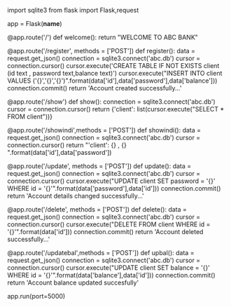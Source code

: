 import sqlite3
from flask import Flask,request

app = Flask(__name__)

@app.route('/')
def welcome():
    return "WELCOME TO ABC BANK"

@app.route('/register', methods = ['POST'])
def register():
    data = request.get_json()
    connection = sqlite3.connect('abc.db')
    cursor = connection.cursor()
    cursor.execute('CREATE TABLE IF NOT EXISTS client (id text , password text,balance text)')
    cursor.execute("INSERT INTO client VALUES ('{}','{}','{}')".format(data['id'],data['password'],data['balance']))
    connection.commit()
    return 'Account created successfully...'
    
    
        
    

@app.route('/show')
def show():
        connection = sqlite3.connect('abc.db')
        cursor = connection.cursor()
        return {'client': list(cursor.execute("SELECT * FROM client"))}
    
    
@app.route('/showindi',methods = ['POST'])
def showindi():
    data = request.get_json()
    connection = sqlite3.connect('abc.db')
    cursor = connection.cursor()
    return "'client': {} , {} ".format(data['id'],data['password'])


@app.route('/update', methods = ['POST'])
def update():
        data = request.get_json()
        connection = sqlite3.connect('abc.db')
        cursor = connection.cursor()
        cursor.execute("UPDATE  client  SET password = '{}' WHERE id = '{}'".format(data['password'],data['id']))
        connection.commit()
        return 'Account details changed successfully...'


@app.route('/delete', methods = ['POST'])
def delete():
        data = request.get_json()
        connection = sqlite3.connect('abc.db')
        cursor = connection.cursor()
        cursor.execute("DELETE FROM  client  WHERE id = '{}'".format(data['id']))
        connection.commit()
        return 'Account deleted successfully...'
    

@app.route('/updatebal',methods = ['POST'])
def upbal():
    data = request.get_json()
    connection = sqlite3.connect('abc.db')
    cursor = connection.cursor()
    cursor.execute("UPDATE client SET balance = '{}' WHERE id = '{}'".format(data['balance'],data['id']))
    connection.commit()
    return 'Account balance updated succesfully'
    
    


app.run(port=5000)
